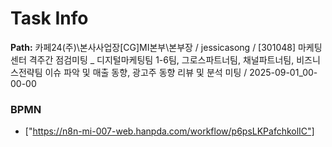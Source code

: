 # Task Info

**Path:** 카페24(주)\본사사업장\[CG]MI본부\본부장 / jessicasong / [301048] 마케팅센터 격주간 점검미팅 _ 디지털마케팅팀 1-6팀, 그로스파트너팀, 채널파트너팀, 비즈니스전략팀 이슈 파악 및 매출 동향, 광고주 동향 리뷰 및 분석 미팅 / 2025-09-01_00-00-00

### BPMN
- ["https://n8n-mi-007-web.hanpda.com/workflow/p6psLKPafchkolIC"]

